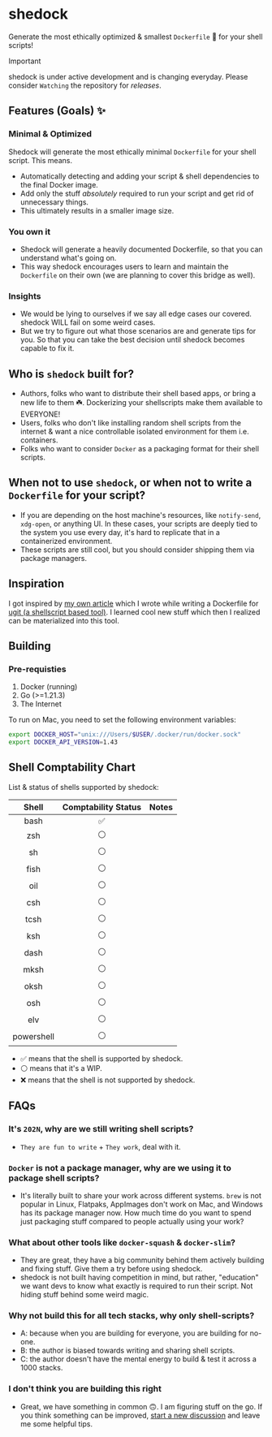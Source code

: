 # shedock

Generate the most ethically optimized & smallest `Dockerfile` 🐳 for your shell scripts!

> [!IMPORTANT]
> shedock is under active development and is changing everyday. Please consider `Watching` the repository for _releases_.


## Features (Goals) ✨

### Minimal & Optimized

Shedock will generate the most ethically minimal `Dockerfile` for your shell script. This means.

- Automatically detecting and adding your script & shell dependencies to the final Docker image.
- Add only the stuff _absolutely_ required to run your script and get rid of unnecessary things.
- This ultimately results in a smaller image size.

### You own it

- Shedock will generate a heavily documented Dockerfile, so that you can understand what's going on.
- This way shedock encourages users to learn and maintain the `Dockerfile` on their own (we are planning to cover this bridge as well).

### Insights

- We would be lying to ourselves if we say all edge cases our covered. shedock WILL fail on some weird cases.
- But we try to figure out what those scenarios are and generate tips for you. So that you can take the best decision until shedock becomes capable to fix it.


## Who is `shedock` built for?

- Authors, folks who want to distribute their shell based apps, or bring a new life to them ☘️. Dockerizing your shellscripts make them available to EVERYONE!
- Users, folks who don't like installing random shell scripts from the internet & want a nice controllable isolated environment for them i.e. containers.
- Folks who want to consider `Docker` as a packaging format for their shell scripts.

## When not to use `shedock`, or when not to write a `Dockerfile` for your script?

- If you are depending on the host machine's resources, like `notify-send`, `xdg-open`, or anything UI. In these cases, your scripts are deeply tied to the system you use every day, it's hard to replicate that in a containerized environment.
- These scripts are still cool, but you should consider shipping them via package managers.

## Inspiration

I got inspired by [my own article]() which I wrote while writing a Dockerfile for [ugit (a shellscript based tool)](https://github.com/Bhupesh-V/ugit). I learned cool new stuff which then I realized can be materialized into this tool.


## Building

### Pre-requisties

1. Docker (running)
2. Go (>=1.21.3)
3. The Internet

To run on Mac, you need to set the following environment variables:

```bash
export DOCKER_HOST="unix:///Users/$USER/.docker/run/docker.sock"
export DOCKER_API_VERSION=1.43
```

## Shell Comptability Chart

List & status of shells supported by shedock:


|   Shell    | Comptability Status | Notes |
| :--------: | :-----------------: | ----- |
|    bash    |          ✅          |       |
|    zsh     |          ⚪️          |       |
|     sh     |          ⚪️          |       |
|    fish    |          ⚪️          |       |
|    oil     |          ⚪️          |       |
|    csh     |          ⚪️          |       |
|    tcsh    |          ⚪️          |       |
|    ksh     |          ⚪️          |       |
|    dash    |          ⚪️          |       |
|    mksh    |          ⚪️          |       |
|    oksh    |          ⚪️          |       |
|    osh     |          ⚪️          |       |
|    elv     |          ⚪️          |       |
| powershell |          ⚪️          |       |


- ✅ means that the shell is supported by shedock.
- ⚪️ means that it's a WIP.
- ❌ means that the shell is not supported by shedock.

## FAQs

### It's `202N`, why are we still writing shell scripts?

- `They are fun to write` + `They work`, deal with it.

### `Docker` is not a package manager, why are we using it to package shell scripts?

- It's literally built to share your work across different systems. `brew` is not popular in Linux, Flatpaks, AppImages don't work on Mac, and Windows has its package manager now. How much time do you want to spend just packaging stuff compared to people actually using your work?

### What about other tools like `docker-squash` & `docker-slim`?

- They are great, they have a big community behind them actively building and fixing stuff. Give them a try before using shedock.
- shedock is not built having competition in mind, but rather, "education" we want devs to know what exactly is required to run their script. Not hiding stuff behind some weird magic.

### Why not build this for all tech stacks, why only shell-scripts?

- A: because when you are building for everyone, you are building for no-one.
- B: the author is biased towards writing and sharing shell scripts.
- C: the author doesn't have the mental energy to build & test it across a 1000 stacks.

### I don't think you are building this right

- Great, we have something in common 🙃. I am figuring stuff on the go. If you think something can be improved, [start a new discussion](https://github.com/shedock/shedock/discussions) and leave me some helpful tips.
